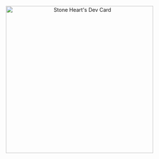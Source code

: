 <p align="center"><a href="https://app.daily.dev/stoneheart428"><img src="https://api.daily.dev/devcards/d901df5104134419b97eb55f1b5f3d1a.png?r=ggc" width="400" alt="Stone Heart's Dev Card"/></a></p>
